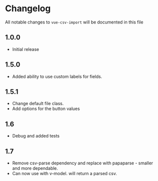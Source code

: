 # Changelog

All notable changes to `vue-csv-import` will be documented in this file

## 1.0.0
- Initial release

## 1.5.0
- Added ability to use custom labels for fields.

## 1.5.1
- Change default file class.
- Add options for the button values

## 1.6
- Debug and added tests

## 1.7
- Remove csv-parse dependency and replace with papaparse - smaller and more dependable.
- Can now use with v-model.  will return a parsed csv.